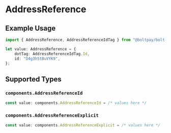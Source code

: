 # AddressReference

## Example Usage

```typescript
import { AddressReference, AddressReferenceIdTag } from "@boltpay/bolt-typescript-sdk/models/components";

let value: AddressReference = {
    dotTag: AddressReferenceIdTag.Id,
    id: "D4g3h5tBuVYK9",
};
```

## Supported Types

### `components.AddressReferenceId`

```typescript
const value: components.AddressReferenceId = /* values here */
```

### `components.AddressReferenceExplicit`

```typescript
const value: components.AddressReferenceExplicit = /* values here */
```

